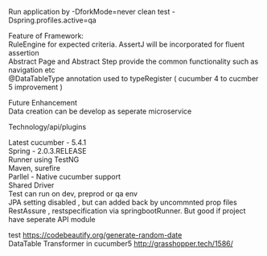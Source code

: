 
Run application by -DforkMode=never clean test -Dspring.profiles.active=qa<br />

Feature of  Framework:<br />
RuleEngine for expected criteria. AssertJ will be incorporated for fluent assertion <br />
Abstract Page and Abstract Step provide the common functionality such as navigation etc <br />
@DataTableType annotation used to typeRegister ( cucumber 4 to cucmber 5 improvement )


Future Enhancement<br />
Data creation can be develop as seperate microservice<br />

Technology/api/plugins<br />

Latest cucumber - 5.4.1<br />
Spring - 2.0.3.RELEASE<br />
Runner using TestNG<br />
Maven, surefire<br />
Parllel - Native cucumber support<br />
Shared Driver<br />
Test can run on dev, preprod or qa env<br />
JPA setting disabled , but can added back by uncommnted prop files<br />
RestAssure , restspecification via springbootRunner. But good if project have seperate API module<br />

test https://codebeautify.org/generate-random-date<br />
DataTable Transformer in cucumber5 http://grasshopper.tech/1586/<br />
